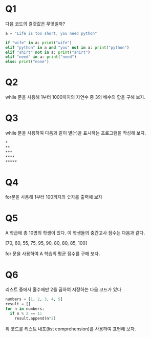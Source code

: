 # Q1

다음 코드의 결괏값은 무엇일까?

```py
a = "Life is too short, you need python"

if "wife" in a: print("wife")
elif "python" in a and "you" not in a: print("python")
elif "shirt" not in a: print("shirt")
elif "need" in a: print("need")
else: print("none")
```

# Q2

while 문을 사용해 1부터 1000까지의 자연수 중 3의 배수의 합을 구해 보자.

# Q3

while 문을 사용하여 다음과 같이 별(`*`)을 표시하는 프로그램을 작성해 보자.

```bash
*
**
***
****
*****
```

# Q4

for문을 사용해 1부터 100까지의 숫자를 출력해 보자

# Q5

A 학급에 총 10명의 학생이 있다. 이 학생들의 중간고사 점수는 다음과 같다.

[70, 60, 55, 75, 95, 90, 80, 80, 85, 100]

for 문을 사용하여 A 학습의 평균 점수를 구해 보자.

# Q6

리스트 중에서 홀수에만 2를 곱하여 저장하는 다음 코드가 있다

```py
numbers = [1, 2, 3, 4, 5]
result = []
for n in numbers:
  if n % 2 == 1:
    result.append(n*2)
```

위 코드를 리스트 내포(list comprehension)를 사용하여 표현해 보자.